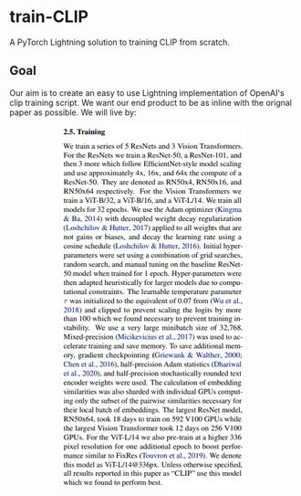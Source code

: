 # train-CLIP
 A PyTorch Lightning solution to training CLIP from scratch.

## Goal

Our aim is to create an easy to use Lightning implementation of OpenAI's clip training script. We want our end product to be as inline with the orignal paper as possible. We will live by:

<p align="center">
    <img src="images/clip-paper.PNG" alt="CLIP Section Image">
</p>